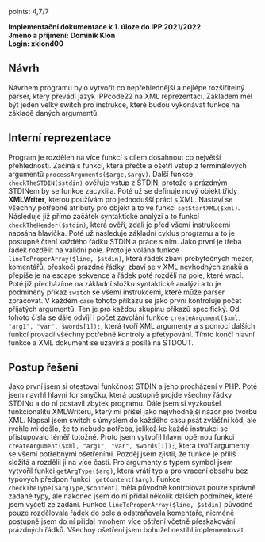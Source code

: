 points: 4,7/7

**Implementační dokumentace k 1. úloze do IPP 2021/2022**\
**Jméno a příjmení: Dominik Klon**\
**Login: xklond00**

## Návrh

Návrhem programu bylo vytvořit co nepřehlednější a nejlépe rozšiřitelný parser, který převádí jazyk IPPcode22 na XML reprezentaci. Základem měl být jeden velký switch pro instrukce, které budou vykonávat funkce na základě daných argumentů. 

## Interní reprezentace

Program je rozdělen na více funkcí s cílem dosáhnout co největší přehlednosti.
Začíná s funkcí, která přečte a ošetří vstup z terminálových argumentů `processArguments($argc,$argv)`.
Další funkce `checkTheSTDIN($stdin)` ověřuje vstup z STDIN, protože s prázdným STDINem by se funkce zacyklila. 
Poté už se definuje nový objekt třídy **XMLWriter**, kterou používám pro jednodušší práci s XML. Nastaví se všechny potřebné atributy pro objekt a to ve funkci `setStartXML($xml)`. 
Následuje již přímo začátek syntaktické analýzi a to funkcí `checkTheHeader($stdin)`, která ověří, zdali je před všemi instrukcemi napsána hlavička.
Poté už následuje základní cyklus programu a to je postupné čtení každého řádku STDIN a práce s ním. 
Jako první je třeba řádek rozdělit na validní pole. Proto je volána funkce `lineToProperArray($line, $stdin)`, která řádek zbaví přebytečných mezer, komentářů, přeskočí prázdné řádky, zbaví se v XML nevhodných znaků a přepíše je na escape sekvence a řádek poté rozdělí na pole, které vrací. 
Poté již přecházíme na základní složku syntaktické analýzi a to je podmíněný příkaz `switch` se všemi instrukcemi, které může parser zpracovat. 
V každém `case` tohoto příkazu se jako první kontroluje počet přijatých argumentů. Ten je pro každou skupinu příkazů specifický. Od tohoto čísla se dále odvíjí i počet zavolání funkce `createArgument($xml, "arg1", "var", $words[1]);`, která tvoří XML argumenty a s pomocí dalších funkcí provadí všechny potřebné kontroly a přetypování. Tímto končí hlavní funkce a XML dokument se uzavírá a posílá na STDOUT.

##  Postup řešení
Jako první jsem si otestoval funkčnost STDIN a jeho procházení v PHP. Poté jsem navrhl hlavní for smyčku, která postupně projde všechny řádky STDINu a do ní postavil zbytek programu. Dále jsem si vyzkoušel funkcionalitu XMLWriteru, který mi přišel jako nejvhodnější názor pro tvorbu XML.
Napsal jsem switch s úmyslem do každého casu psát zvlášťní kód, ale rychle mi došlo, že to nebude potřeba, jelikož ke každé instrukci se přistupovalo téměř totožně. Proto jsem vytvořil hlavní opěrnou funkci `createArgument($xml, "arg1", "var", $words[1]);`, která tvoří argumenty se všemi potřebnými ošetřeními. Pozděj jsem zjistil, že funkce je příliš složitá a rozdělil ji na více častí. Pro argumenty s typem symbol jsem vytvořil funkci `getArgType($arg)`, která vrátí typ a pro vracení obsahu bez typových předpon funkci ` getContent($arg)`. Funkce `checkTheType($argType,$content)` měla původně kontrolovat pouze správně zadané typy, ale nakonec jsem do ní přidal několik dalších podmínek, které jsem vyčetl ze zadání. Funkce `lineToProperArray($line, $stdin)` původně pouze rozdělovala řádek do pole a odstraňovala komentáře, nicméně postupně jsem do ní přidal mnohem více oštření včetně přeskakování prázdných řádků. 
Všechny ošetření jsem bohužel nestihl implementovat.
